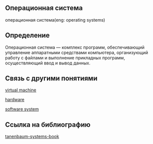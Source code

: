 ## Операционная система
операционная система(eng: operating systems) 

## Определение
Операционная система — комплекс программ, обеспечивающий управление аппаратными средствами компьютера, организующий работу с файлами и выполнение прикладных программ, осуществляющий ввод и вывод данных.
## Связь с другими понятиями

[virtual machine](https://github.com/vernikkkkkkkkkkkkkkkkkkk/concept/blob/main/virtual%20machines/virtual%20machines/virtual%20machines.md)

[hardware](https://github.com/vernikkkkkkkkkkkkkkkkkkk/concept/blob/main/virtual%20machines/virtual%20machines/hardware.md)

[software system](https://github.com/vernikkkkkkkkkkkkkkkkkkk/concept/blob/main/virtual%20machines/virtual%20machines/software%20system.md)

## Cсылка на библиографию
[tanenbaum-systems-book](https://github.com/vernikkkkkkkkkkkkkkkkkkk/concept/blob/main/bibliography/virtual%20machines/tanenbaum-systems-book.md)
